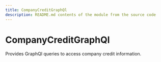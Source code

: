```yaml
---
title: CompanyCreditGraphQl
description: README.md contents of the module from the source code
---
```


# CompanyCreditGraphQl

Provides GraphQl queries to access company credit information.
